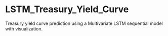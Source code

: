 # LSTM_Treasury_Yield_Curve
Treasury yield curve prediction using a Multivariate LSTM sequential model with visualization.
